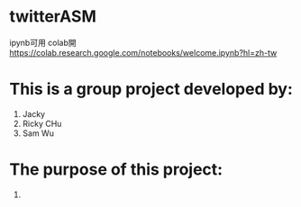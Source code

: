 # twitterASM
ipynb可用 colab開  https://colab.research.google.com/notebooks/welcome.ipynb?hl=zh-tw
# This is a group project developed by:
  1. Jacky 
  2. Ricky CHu
  3. Sam Wu

# The purpose of this project:
  1. 
